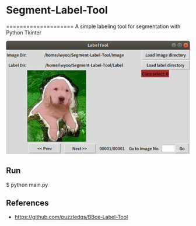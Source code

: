 # Segment-Label-Tool
====================
A simple labeling tool for segmentation with Python Tkinter

![Label Tool](./example.png)

Run
--- 
$ python main.py

References
----------
* https://github.com/puzzledqs/BBox-Label-Tool
